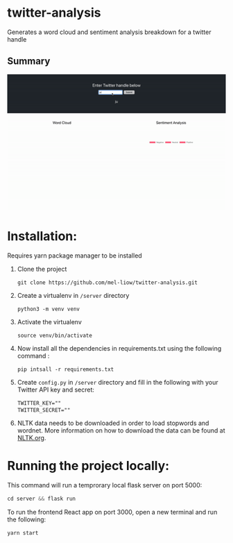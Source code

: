 # twitter-analysis
Generates a word cloud and sentiment analysis breakdown for a twitter handle

## Summary
![](public/twitter_analysis.gif)

# Installation:
Requires yarn package manager to be installed

1. Clone the project
    ```python3
    git clone https://github.com/mel-liow/twitter-analysis.git
    ```
2. Create a virtualenv in `/server` directory
    ```python3
    python3 -m venv venv
    ```
3. Activate the virtualenv
    ```python3
    source venv/bin/activate
    ```
4. Now install all the dependencies in requirements.txt using the following command :
    ```python3
    pip intsall -r requirements.txt
    ```
5. Create `config.py` in `/server` directory and fill in the following with your Twitter API key and secret:
    ```python3
    TWITTER_KEY=""
    TWITTER_SECRET=""
    ```

6. NLTK data needs to be downloaded in order to load stopwords and wordnet. More information on how to download the data can be found at [NLTK.org](https://www.nltk.org/data.html). 
# Running the project locally:
This command will run a temprorary local flask server on port 5000:
```python
cd server && flask run
```

To run the frontend React app on port 3000, open a new terminal and run the following:
```python
yarn start
```
